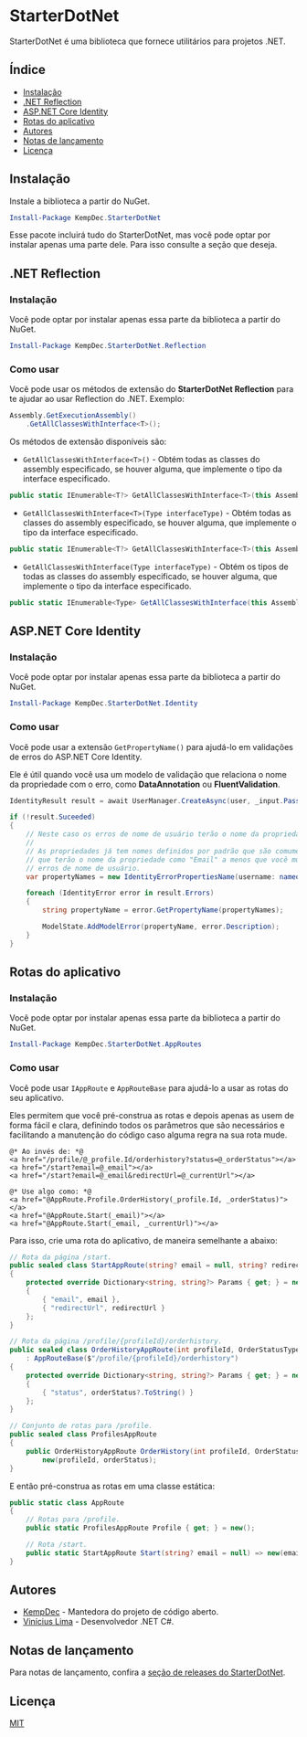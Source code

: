 # StarterDotNet

StarterDotNet é uma biblioteca que fornece utilitários para projetos .NET.

## Índice

- [Instalação](#instalação)
- [.NET Reflection](#net-reflection)
- [ASP.NET Core Identity](#aspnet-core-identity)
- [Rotas do aplicativo](#rotas-do-aplicativo)
- [Autores](#autores)
- [Notas de lançamento](#notas-de-lançamento)
- [Licença](#licença)

## Instalação

Instale a biblioteca a partir do NuGet.

``` powershell
Install-Package KempDec.StarterDotNet
```

Esse pacote incluirá tudo do StarterDotNet, mas você pode optar por instalar
apenas uma parte dele. Para isso consulte a seção que deseja.

## .NET Reflection

### Instalação

Você pode optar por instalar apenas essa parte da biblioteca a partir do NuGet.

``` powershell
Install-Package KempDec.StarterDotNet.Reflection
```

### Como usar

Você pode usar os métodos de extensão do **StarterDotNet Reflection** para te ajudar ao usar Reflection do .NET.
Exemplo:

``` csharp
Assembly.GetExecutionAssembly()
    .GetAllClassesWithInterface<T>();
```

Os métodos de extensão disponíveis são:

- `GetAllClassesWithInterface<T>()` - Obtém todas as classes do assembly especificado, se houver alguma, que
implemente o tipo da interface especificado.

``` csharp
public static IEnumerable<T?> GetAllClassesWithInterface<T>(this Assembly assembly);
```

- `GetAllClassesWithInterface<T>(Type interfaceType)` - Obtém todas as classes do assembly especificado, se houver
alguma, que implemente o tipo da interface especificado.

``` csharp
public static IEnumerable<T?> GetAllClassesWithInterface<T>(this Assembly assembly, Type interfaceType);
```

- `GetAllClassesWithInterface(Type interfaceType)` - Obtém os tipos de todas as classes do assembly especificado, se
houver alguma, que implemente o tipo da interface especificado.

``` csharp
public static IEnumerable<Type> GetAllClassesWithInterface(this Assembly assembly, Type interfaceType);
```

## ASP.NET Core Identity

### Instalação

Você pode optar por instalar apenas essa parte da biblioteca a partir do NuGet.

``` powershell
Install-Package KempDec.StarterDotNet.Identity
```

### Como usar

Você pode usar a extensão `GetPropertyName()` para ajudá-lo em validações de erros do ASP.NET Core Identity.

Ele é útil quando você usa um modelo de validação que relaciona o nome da propriedade com o erro, como
**DataAnnotation** ou **FluentValidation**.

``` csharp
IdentityResult result = await UserManager.CreateAsync(user, _input.Password);

if (!result.Suceeded)
{
    // Neste caso os erros de nome de usuário terão o nome da propriedade como "Email".
    // 
    // As propriedades já tem nomes definidos por padrão que são comumente usados, como os erros de e-mail,
    // que terão o nome da propriedade como "Email" a menos que você mude, assim como acontece abaixo com os
    // erros de nome de usuário.
    var propertyNames = new IdentityErrorPropertiesName(username: nameof(_input.Email));

    foreach (IdentityError error in result.Errors)
    {
        string propertyName = error.GetPropertyName(propertyNames);

        ModelState.AddModelError(propertyName, error.Description);
    }
}
```

## Rotas do aplicativo

### Instalação

Você pode optar por instalar apenas essa parte da biblioteca a partir do NuGet.

``` powershell
Install-Package KempDec.StarterDotNet.AppRoutes
```

### Como usar

Você pode usar `IAppRoute` e `AppRouteBase` para ajudá-lo a usar as rotas do seu aplicativo.

Eles permitem que você pré-construa as rotas e depois apenas as usem de forma fácil e clara, definindo todos os
parâmetros que são necessários e facilitando a manutenção do código caso alguma regra na sua rota mude.

``` razor
@* Ao invés de: *@
<a href="/profile/@_profile.Id/orderhistory?status=@_orderStatus"></a>
<a href="/start?email=@_email"></a>
<a href="/start?email=@_email&redirectUrl=@_currentUrl"></a>

@* Use algo como: *@
<a href="@AppRoute.Profile.OrderHistory(_profile.Id, _orderStatus)"></a>
<a href="@AppRoute.Start(_email)"></a>
<a href="@AppRoute.Start(_email, _currentUrl)"></a>
```

Para isso, crie uma rota do aplicativo, de maneira semelhante a abaixo:

``` csharp
// Rota da página /start.
public sealed class StartAppRoute(string? email = null, string? redirectUrl = null) : AppRouteBase("/start")
{
    protected override Dictionary<string, string?> Params { get; } = new()
    {
        { "email", email },
        { "redirectUrl", redirectUrl }
    };
}

// Rota da página /profile/{profileId}/orderhistory.
public sealed class OrderHistoryAppRoute(int profileId, OrderStatusType? orderStatus = null)
    : AppRouteBase($"/profile/{profileId}/orderhistory")
{
    protected override Dictionary<string, string?> Params { get; } = new()
    {
        { "status", orderStatus?.ToString() }
    };
}

// Conjunto de rotas para /profile.
public sealed class ProfilesAppRoute
{
    public OrderHistoryAppRoute OrderHistory(int profileId, OrderStatusType? orderStatus = null) =>
        new(profileId, orderStatus);
}
```

E então pré-construa as rotas em uma classe estática:

``` csharp
public static class AppRoute
{
    // Rotas para /profile.
    public static ProfilesAppRoute Profile { get; } = new();

    // Rota /start.
    public static StartAppRoute Start(string? email = null) => new(email);
}
```

## Autores

- [KempDec](https://github.com/kempdec) - Mantedora do projeto de código aberto.
- [Vinícius Lima](https://github.com/viniciusxdl) - Desenvolvedor .NET C#.

## Notas de lançamento

Para notas de lançamento, confira a [seção de releases do StarterDotNet](https://github.com/kempdec/StarterDotNet/releases).

## Licença

[MIT](https://github.com/kempdec/StarterDotNet/blob/main/LICENSE)
